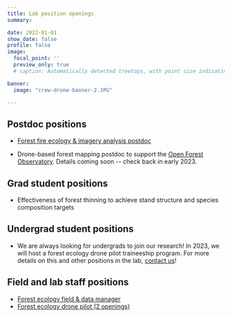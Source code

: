 ```yaml
---
title: Lab position openings
summary:

date: 2022-01-01
show_date: false
profile: false
image:
  focal_point: ''
  preview_only: true
  # caption: Automatically detected treetops, with point size indicating tree height, overlaid on drone-derived orthoimagery from the Tahoe National Forest

banner:
  image: "crew-drone-banner-2.JPG"

---
```


## Postdoc positions

- [Forest fire ecology & imagery analysis postdoc](/position/fire-imagery/)

- Drone-based forest mapping postdoc to support the [Open Forest Observatory](https://openforestobservatory.org/). Details coming soon -- check back in early 2023.


## Grad student positions

- Effectiveness of forest thinning to achieve stand structure and species composition targets

## Undergrad student positions

- We are always looking for undergrads to join our research! In 2023, we will host a forest ecology drone pilot traineeship program. For more details on this and other positions in the lab, [contact us](/#contact)!

## Field and lab staff positions

- [Forest ecology field & data manager](/position/field-and-data-manager/)
- [Forest ecology drone pilot (2 openings)](/position/drone-pilot/)

&nbsp;
&nbsp;